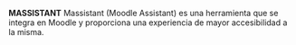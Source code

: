 **MASSISTANT**
Massistant (Moodle Assistant) es una herramienta que se integra en Moodle y proporciona una experiencia de mayor accesibilidad a la misma.